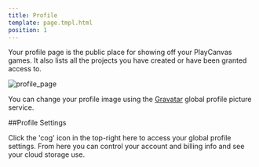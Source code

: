 ```yaml
---
title: Profile
template: page.tmpl.html
position: 1
---
```


Your profile page is the public place for showing off your PlayCanvas games. It also lists all the projects you have created or have been granted access to.

![profile_page][profile_page]

You can change your profile image using the [Gravatar][gravatar] global profile picture service.

##Profile Settings

Click the 'cog' icon in the top-right here to access your global profile settings. From here you can control your account and billing info and see your cloud storage use.


[profile_page]: /images/platform/profile.jpg "Profile"
[gravatar]: https://gravatar.com/
